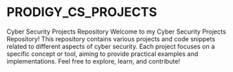 # PRODIGY_CS_PROJECTS
Cyber Security Projects Repository
Welcome to my Cyber Security Projects Repository! This repository contains various projects and code snippets related to different aspects of cyber security. Each project focuses on a specific concept or tool, aiming to provide practical examples and implementations. Feel free to explore, learn, and contribute!
